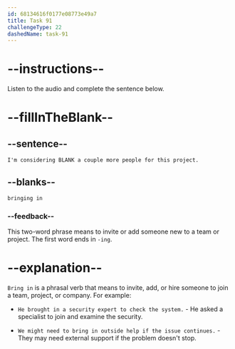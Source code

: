 ```yaml
---
id: 68134616f0177e08773e49a7
title: Task 91
challengeType: 22
dashedName: task-91
---
```


<!-- (Audio) Bob: I'm considering bringing in a couple more people for this project. -->

# --instructions--

Listen to the audio and complete the sentence below.

# --fillInTheBlank--

## --sentence--

`I'm considering BLANK a couple more people for this project.`

## --blanks--

`bringing in`

### --feedback--

This two-word phrase means to invite or add someone new to a team or project. The first word ends in `-ing`.

# --explanation--

`Bring in` is a phrasal verb that means to invite, add, or hire someone to join a team, project, or company. For example:

- `He brought in a security expert to check the system.` - He asked a specialist to join and examine the security.

- `We might need to bring in outside help if the issue continues.` - They may need external support if the problem doesn't stop.
